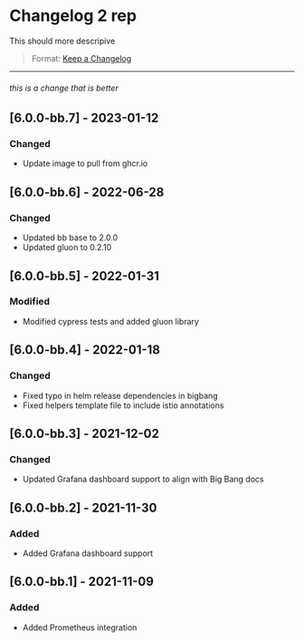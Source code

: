 # Changelog 2 rep

This should more descripive

> Format: [Keep a Changelog](https://keepachangelog.com/en/1.0.0/)

---
###### this is a change that is better

## [6.0.0-bb.7] - 2023-01-12
### Changed
- Update image to pull from ghcr.io

## [6.0.0-bb.6] - 2022-06-28
### Changed
- Updated bb base to 2.0.0
- Updated gluon to 0.2.10

## [6.0.0-bb.5] - 2022-01-31
### Modified
- Modified cypress tests and added gluon library

## [6.0.0-bb.4] - 2022-01-18
### Changed
- Fixed typo in helm release dependencies in bigbang
- Fixed helpers template file to include istio annotations

## [6.0.0-bb.3] - 2021-12-02
### Changed
- Updated Grafana dashboard support to align with Big Bang docs

## [6.0.0-bb.2] - 2021-11-30
### Added
- Added Grafana dashboard support

## [6.0.0-bb.1] - 2021-11-09
### Added
- Added Prometheus integration
